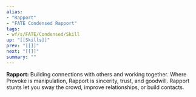 ```yaml
---
alias:
- "Rapport"
- "FATE Condensed Rapport"
tags:
- wf/s/FATE/Condensed/Skill
up: "[[Skills]]"
prev: "[[]]"
next: "[[]]"
summary: ""
---
```

**Rapport:** Building connections with others and working together. Where Provoke is manipulation, Rapport is sincerity, trust, and goodwill. Rapport stunts let you sway the crowd, improve relationships, or build contacts.